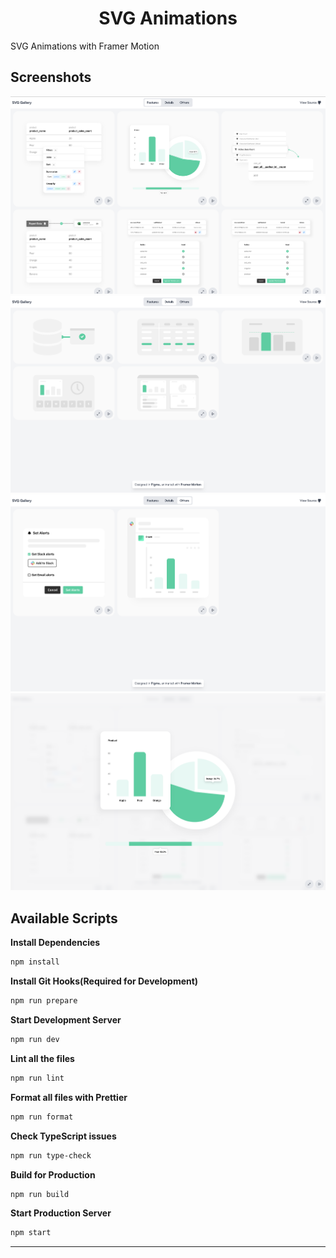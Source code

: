 <h1 align="center">
  SVG Animations
</h1>

SVG Animations with Framer Motion

## Screenshots

![Feature Illustrations](https://raw.githubusercontent.com/nirnejak/svg-animations/master/screenshots/01-features.png)
![Details Illustrations](https://raw.githubusercontent.com/nirnejak/svg-animations/master/screenshots/02-details.png)
![Other Illustrations](https://raw.githubusercontent.com/nirnejak/svg-animations/master/screenshots/03-others.png)
![Fullscreen view](https://raw.githubusercontent.com/nirnejak/svg-animations/master/screenshots/04-fullscreen.png)

## Available Scripts

**Install Dependencies**

```bash
npm install
```

**Install Git Hooks(Required for Development)**

```bash
npm run prepare
```

**Start Development Server**

```bash
npm run dev
```

**Lint all the files**

```bash
npm run lint
```

**Format all files with Prettier**

```bash
npm run format
```

**Check TypeScript issues**

```bash
npm run type-check
```

**Build for Production**

```bash
npm run build
```

**Start Production Server**

```bash
npm start
```

---
